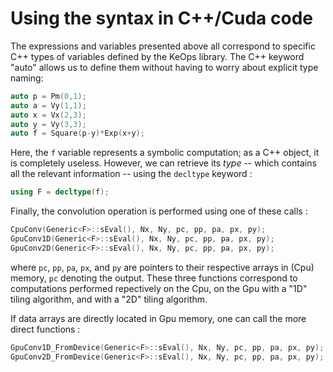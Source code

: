# Using the syntax in C++/Cuda code

The expressions and variables presented above all correspond to specific C++ types of variables defined by the KeOps library.
The C++ keyword "auto" allows us to define them without having to worry about explicit type naming:

```cpp
auto p = Pm(0,1);
auto a = Vy(1,1);
auto x = Vx(2,3);
auto y = Vy(3,3);
auto f = Square(p-y)*Exp(x+y);
```

Here, the `f` variable represents a symbolic computation; as a C++ object, it is completely useless.
However, we can retrieve its *type* -- which contains all the relevant information -- using the `decltype` keyword :

```cpp
using F = decltype(f);
```

Finally, the convolution operation is performed using one of these calls :

```cpp
CpuConv(Generic<F>::sEval(), Nx, Ny, pc, pp, pa, px, py);
GpuConv1D(Generic<F>::sEval(), Nx, Ny, pc, pp, pa, px, py);
GpuConv2D(Generic<F>::sEval(), Nx, Ny, pc, pp, pa, px, py);
```

where `pc`, `pp`, `pa`, `px`, and `py` are pointers to their respective arrays in (Cpu) memory, `pc` denoting the output. These three functions correspond to computations performed repectively on the Cpu, on the Gpu with a "1D" tiling algorithm, and with a "2D" tiling algorithm.

If data arrays are directly located in Gpu memory, one can call the more direct functions :

```cpp
GpuConv1D_FromDevice(Generic<F>::sEval(), Nx, Ny, pc, pp, pa, px, py);
GpuConv2D_FromDevice(Generic<F>::sEval(), Nx, Ny, pc, pp, pa, px, py);
```